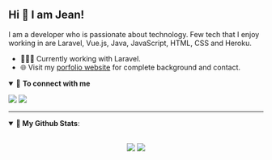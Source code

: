 ## Hi 👋 I am Jean! 

I am a developer who is passionate about technology. Few tech that I enjoy working in are Laravel, Vue.js, Java, JavaScript, HTML, CSS and Heroku. 

- 👨🏽‍💻 Currently working with Laravel.
- 🌐 Visit my [porfolio website](https://jeanrsantos.github.io/portifolio/) for complete background and contact.

<details open>
<summary>🤝 <b>To connect with me</b></summary>

<p align = "center">
 
[<img src ="https://img.shields.io/badge/portfolio-%23.svg?&style=for-the-badge&logo=&logoColor=white%22">](https://jeanrsantos.github.io/portifolio/)
[<img src="https://img.shields.io/badge/linkedin-%230077B5.svg?&style=for-the-badge&logo=linkedin&logoColor=white" />](https://www.linkedin.com/in/jeansantospdt/)


</p>

</details>

---

<details open>
 <summary><b>👨 My Github Stats</b>: </summary>

<br>

<p align = "center">
  <img src = "https://github-readme-stats.vercel.app/api?username=jeanpdt&show_icons=true&theme=tokyonight&line_height=27">
  <img src = "https://github-readme-stats.vercel.app/api/top-langs/?username=jeanpdt&hide=css,java,html&theme=tokyonight">
</p>

</details>
</details>


